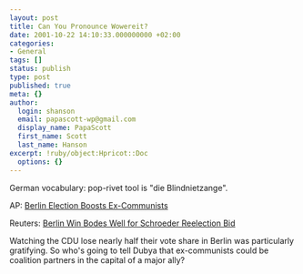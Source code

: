 ```yaml
---
layout: post
title: Can You Pronounce Wowereit?
date: 2001-10-22 14:10:33.000000000 +02:00
categories:
- General
tags: []
status: publish
type: post
published: true
meta: {}
author:
  login: shanson
  email: papascott-wp@gmail.com
  display_name: PapaScott
  first_name: Scott
  last_name: Hanson
excerpt: !ruby/object:Hpricot::Doc
  options: {}
---
```

<p>German vocabulary: pop-rivet tool is "die Blindnietzange".</p>
<p>AP: <a href="http://dailynews.yahoo.com/h/ap/20011022/wl/berlin_election_5.html">Berlin Election Boosts Ex-Communists</a></p>
<p>Reuters: <a href="http://dailynews.yahoo.com/h/nm/20011021/wl/germany_election_berlin_dc_2.html">Berlin Win Bodes Well for Schroeder Reelection Bid</a></p>
<p>Watching the CDU lose nearly half their vote share in Berlin was particularly gratifying. So who's going to tell Dubya that ex-communists could be coalition partners in the capital of a major ally?</p>
